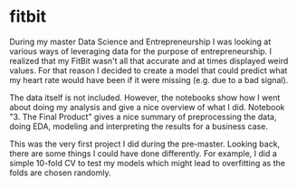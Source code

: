 # fitbit

During my master Data Science and Entrepreneurship I was looking at various ways of leveraging data for the purpose of entrepreneurship. I realized that my FitBit wasn't all that accurate and at times displayed weird values. For that reason I decided to create a model that could predict what my heart rate would have been if it were missing (e.g. due to a bad signal). 

The data itself is not included. However, the notebooks show how I went about doing my analysis and give a nice overview of what I did. Notebook "3. The Final Product" gives a nice summary of preprocessing the data, doing EDA, modeling and interpreting the results for a business case. 

This was the very first project I did during the pre-master. Looking back, there are some things I could have done differently. For example, I did a simple 10-fold CV to test my models which might lead to overfitting as the folds are chosen randomly. 
